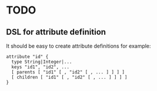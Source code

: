 # TODO


## DSL for attribute definition

It should be easy to create attribute definitions for example:

    attribute "id" {
      type String|Integer|...
      keys "id1", "id2", ...
      [ parents [ "id1" [ , "id2" [ , ... ] ] ] ]
      [ children [ "id1" [ , "id2" [ , ... ] ] ] ]
    }

